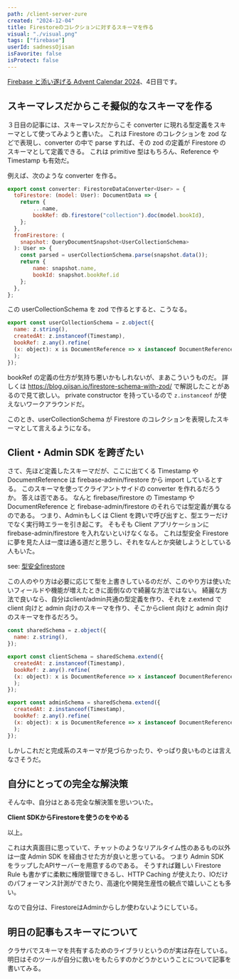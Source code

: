 ```yaml
---
path: /client-server-zure
created: "2024-12-04"
title: Firestoreのコレクションに対するスキーマを作る
visual: "./visual.png"
tags: ["firebase"]
userId: sadnessOjisan
isFavorite: false
isProtect: false
---
```


[Firebase と添い遂げる Advent Calendar 2024](https://adventar.org/calendars/11050)、4日目です。

## スキーマレスだからこそ擬似的なスキーマを作る

３日目の記事には、スキーマレスだからこそ converter に現れる型定義をスキーマとして使ってみようと書いた。
これは Firestore のコレクションを zod などで表現し、converter の中で parse すれば、その zod の定義が Firestore のスキーマとして定義できる。
これは primitive 型はもちろん、Reference や Timestamp も有効だ。

例えば、次のような converter を作る。

```js
export const converter: FirestoreDataConverter<User> = {
  toFirestore: (model: User): DocumentData => {
    return {
        ...name,
        bookRef: db.firestore("collection").doc(model.bookId),
    };
  },
  fromFirestore: (
    snapshot: QueryDocumentSnapshot<UserCollectionSchema>
  ): User => {
    const parsed = userCollectionSchema.parse(snapshot.data());
    return {
        name: snapshot.name,
        bookId: snapshot.bookRef.id
    };
  },
};
```

この userCollectionSchema を zod で作るとすると、こうなる。

```js
export const userCollectionSchema = z.object({
  name: z.string(),
  createdAt: z.instanceof(Timestamp),
  bookRef: z.any().refine(
  (x: object): x is DocumentReference => x instanceof DocumentReference
  );
});
```

bookRef の定義の仕方が気持ち悪いかもしれないが、まあこういうものだ。
詳しくは https://blog.ojisan.io/firestore-schema-with-zod/ で解説したことがあるので見て欲しい。
private constructor を持っているので `z.instanceof` が使えないワークアラウンドだ。

このとき、userCollectionSchema が Firestore のコレクションを表現したスキーマとして言えるようになる。

## Client・Admin SDK を跨ぎたい

さて、先ほど定義したスキーマだが、ここに出てくる Timestamp や DocumentReference は firebase-admin/firestore から import しているとする。
このスキーマを使ってクライアントサイドの converter を作れるだろうか。
答えは否である。
なんと firebase/firestore の Timestamp や DocumentReference と firebase-admin/firestore のそれらでは型定義が異なるのである。
つまり、Adminもしくは Client を跨いで呼び出すと、型エラーだけでなく実行時エラーを引き起こす。
そもそも Client アプリケーションに firebase-admin/firestore を入れないといけなくなる。
これは型安全 Firestore に夢を見た人は一度は通る道だと思うし、それをなんとか突破しようとしている人もいた。

see: [型安全firestore](https://zenn.dev/arark/articles/9ef42ee801050e0f9b88)

この人のやり方は必要に応じて型を上書きしているのだが、このやり方は使いたいフィールドや機能が増えたときに面倒なので綺麗な方法ではない。
綺麗な方法で良いなら、自分はclient/admin共通の型定義を作り、それを z.extend で client 向けと admin 向けのスキーマを作り、そこからclient 向けと admin 向けのスキーマを作るだろう。

```js
const sharedSchema = z.object({
  name: z.string(),
});

export const clientSchema = sharedSchema.extend({
  createdAt: z.instanceof(Timestamp),
  bookRef: z.any().refine(
  (x: object): x is DocumentReference => x instanceof DocumentReference
  );
});

export const adminSchema = sharedSchema.extend({
  createdAt: z.instanceof(Timestamp),
  bookRef: z.any().refine(
  (x: object): x is DocumentReference => x instanceof DocumentReference
  );
});
```

しかしこれだと完成系のスキーマが見づらかったり、やっぱり良いものとは言えなさそうだ。

## 自分にとっての完全な解決策

そんな中、自分はとある完全な解決策を思いついた。

**Client SDKからFirestoreを使うのをやめる**

以上。

これは大真面目に思っていて、チャットのようなリアルタイム性のあるもの以外は一度 Admin SDK を経由させた方が良いと思っている。
つまり Admin SDK をラップしたAPIサーバーを用意するのである。
そうすれば難しい Firestore Rule も書かずに柔軟に権限管理できるし、HTTP Caching が使えたり、IOだけのパフォーマンス計測ができたり、高速化や開発生産性の観点で嬉しいことも多い。

なので自分は、FirestoreはAdminからしか使わないようにしている。

## 明日の記事もスキーマについて

クラサバでスキーマを共有するためのライブラリというのが実は存在している。
明日はそのツールが自分に救いをもたらすのかどうかということについて記事を書いてみる。
